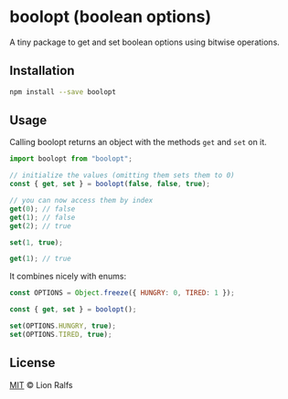 # boolopt (boolean options)

A tiny package to get and set boolean options using bitwise operations.

## Installation

```bash
npm install --save boolopt
```

## Usage

Calling boolopt returns an object with the methods `get` and `set` on it.

```js
import boolopt from "boolopt";

// initialize the values (omitting them sets them to 0)
const { get, set } = boolopt(false, false, true);

// you can now access them by index
get(0); // false
get(1); // false
get(2); // true

set(1, true);

get(1); // true
```

It combines nicely with enums:

```js
const OPTIONS = Object.freeze({ HUNGRY: 0, TIRED: 1 });

const { get, set } = boolopt();

set(OPTIONS.HUNGRY, true);
set(OPTIONS.TIRED, true);
```

## License

[MIT](LICENSE) © Lion Ralfs
